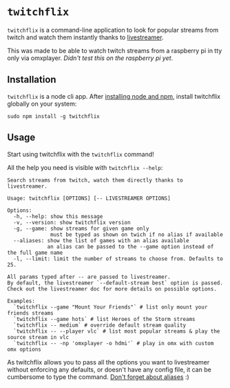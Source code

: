 # `twitchflix`

`twitchflix` is a command-line application to look for popular streams from twitch and watch them instantly thanks to [livestreamer](http://docs.livestreamer.io/).

This was made to be able to watch twitch streams from a raspberry pi in tty only via omxplayer. *Didn't test this on the raspberry pi yet*.


## Installation

`twitchflix` is a node cli app. After [installing node and npm](https://nodejs.org/), install twitchflix globally on your system:

```
sudo npm install -g twitchflix
```

## Usage

Start using twitchflix with the `twitchflix` command!

All the help you need is visible with `twitchflix --help`:

```
Search streams from twitch, watch them directly thanks to livestreamer.

Usage: twitchflix [OPTIONS] [-- LIVESTREAMER OPTIONS]

Options:
  -h, --help: show this message
  -v, --version: show twitchflix version
  -g, --game: show streams for given game only
              must be typed as shown on twich if no alias if available
  --aliases: show the list of games with an alias available
             an alias can be passed to the --game option instead of the full game name
  -l, --limit: limit the number of streams to choose from. Defaults to 25.

All params typed after -- are passed to livestreamer.
By default, the livestreamer `--default-stream best` option is passed.
Check out the livestreamer doc for more details on possible options.

Examples:
  `twitchflix --game "Mount Your Friends"` # list only mount your friends streams
  `twitchflix --game hots` # list Heroes of the Storm streams
  `twitchflix -- medium` # override default stream quality
  `twitchflix -- --player vlc` # list most popular streams & play the source stream in vlc
  `twitchflix -- -np 'omxplayer -o hdmi'` # play in omx with custom omx options
```

As twitchflix allows you to pass all the options you want to livestreamer without enforcing any defaults, or doesn't have any config file, it can be cumbersome to type the command. [Don't forget about aliases](http://raspberrypi.stackexchange.com/a/4285) :)
